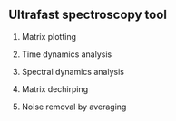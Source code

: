 ## Ultrafast spectroscopy tool

1) Matrix plotting

2) Time dynamics analysis

3) Spectral dynamics analysis

4) Matrix dechirping

5) Noise removal by averaging